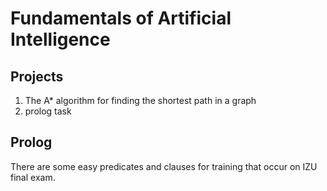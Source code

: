 
# Fundamentals of Artificial Intelligence


## Projects

1. The A* algorithm for finding the shortest path in a graph
2. prolog task

## Prolog

There are some easy predicates and clauses for training that occur on IZU final exam.